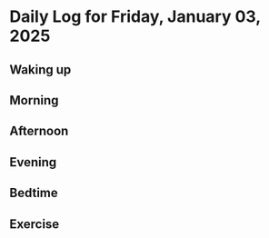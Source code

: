 # Daily Log for Friday, January 03, 2025

## Waking up

## Morning

## Afternoon

## Evening

## Bedtime

## Exercise
